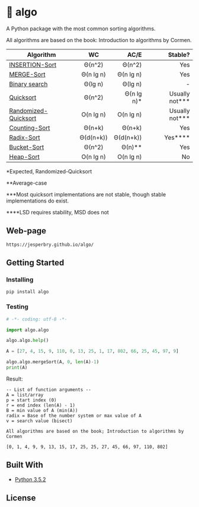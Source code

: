 
# :crocodile: algo

A Python package with the most common sorting algorithms.

All algorithms are based on the book: Introduction to algorithms by Cormen.


| Algorithm             | WC             | AC/E      | Stable?   |
| --------------------- |:--------------:| ---------:| ---------:|
| [INSERTION-Sort](https://github.com/JesperBry/-course-TDT4120---Algorithms#insertion-sort)              | Θ(n^2)         | Θ(n^2)    | Yes |
| [MERGE-Sort](https://github.com/JesperBry/-course-TDT4120---Algorithms#merge-sort)                      | Θ(n lg n)        | Θ(n lg n)   | Yes |
| [Binary search](https://github.com/JesperBry/-course-TDT4120---Algorithms#binary-search)                | Θ(lg n)         | Θ(lg n)    | - |
| [Quicksort](https://github.com/JesperBry/-course-TDT4120---Algorithms#quicksort)                        | Θ(n^2)         | Θ(n lg n)*  | Usually not*** |
| [Randomized-Quicksort](https://github.com/JesperBry/-course-TDT4120---Algorithms#randomized-quicksort)  | O(n lg n)        | O(n lg n)   | Usually not*** |
| [Counting-Sort](https://github.com/JesperBry/-course-TDT4120---Algorithms#counting-sort)                | Θ(n+k)         | Θ(n+k)    | Yes |
| [Radix-Sort](https://github.com/JesperBry/-course-TDT4120---Algorithms#radix-sort)                      | Θ(d(n+k))      | Θ(d(n+k)) | Yes**** |
| [Bucket-Sort](https://github.com/JesperBry/-course-TDT4120---Algorithms#bucket-sort)                    | Θ(n^2)         | Θ(n)**    | Yes |
| [Heap-Sort](https://github.com/JesperBry/-course-TDT4120---Algorithms#heap-sort)                        | O(n lg n)        | O(n lg n)   | No |

*Expected, Randomized-Quicksort

**Average-case

***Most quicksort implementations are not stable, though stable implementations do exist.

****LSD requires stability, MSD does not

## Web-page
```
https://jesperbry.github.io/algo/
```

## Getting Started

### Installing

```
pip install algo
```

### Testing

```python
# -*- coding: utf-8 -*-

import algo.algo

algo.algo.help()

A = [27, 4, 15, 9, 110, 0, 13, 25, 1, 17, 802, 66, 25, 45, 97, 9]

algo.algo.mergeSort(A, 0, len(A)-1)
print(A)
```

Result:
```
-- List of function arguments --
A = list/array
p = start index (0)
r = end index (len(A) - 1)
B = min value of A (min(A))
radix = Base of the number system or max value of A
v = search value (bisect)

All algorithms are based on the book; Introduction to algorithms by Cormen

[0, 1, 4, 9, 9, 13, 15, 17, 25, 25, 27, 45, 66, 97, 110, 802]
```

## Built With
* [Python 3.5.2](https://www.python.org/)

## License

